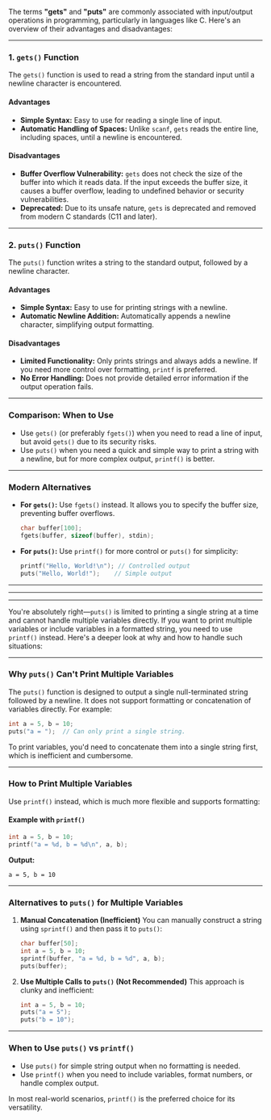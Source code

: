 

The terms **"gets"** and **"puts"** are commonly associated with input/output operations in programming, particularly in languages like C. Here's an overview of their advantages and disadvantages:

---

### **1. `gets()` Function**
The `gets()` function is used to read a string from the standard input until a newline character is encountered.

#### **Advantages**
- **Simple Syntax:** Easy to use for reading a single line of input.
- **Automatic Handling of Spaces:** Unlike `scanf`, `gets` reads the entire line, including spaces, until a newline is encountered.

#### **Disadvantages**
- **Buffer Overflow Vulnerability:** `gets` does not check the size of the buffer into which it reads data. If the input exceeds the buffer size, it causes a buffer overflow, leading to undefined behavior or security vulnerabilities.
- **Deprecated:** Due to its unsafe nature, `gets` is deprecated and removed from modern C standards (C11 and later).

---

### **2. `puts()` Function**
The `puts()` function writes a string to the standard output, followed by a newline character.

#### **Advantages**
- **Simple Syntax:** Easy to use for printing strings with a newline.
- **Automatic Newline Addition:** Automatically appends a newline character, simplifying output formatting.

#### **Disadvantages**
- **Limited Functionality:** Only prints strings and always adds a newline. If you need more control over formatting, `printf` is preferred.
- **No Error Handling:** Does not provide detailed error information if the output operation fails.

---

### **Comparison: When to Use**
- Use `gets()` (or preferably `fgets()`) when you need to read a line of input, but avoid `gets()` due to its security risks.
- Use `puts()` when you need a quick and simple way to print a string with a newline, but for more complex output, `printf()` is better.

---

### **Modern Alternatives**
- **For `gets()`:** Use `fgets()` instead. It allows you to specify the buffer size, preventing buffer overflows.
  ```c
  char buffer[100];
  fgets(buffer, sizeof(buffer), stdin);
  ```
- **For `puts()`:** Use `printf()` for more control or `puts()` for simplicity:
  ```c
  printf("Hello, World!\n"); // Controlled output
  puts("Hello, World!");    // Simple output
  ```


---
---
---

You're absolutely right—`puts()` is limited to printing a single string at a time and cannot handle multiple variables directly. If you want to print multiple variables or include variables in a formatted string, you need to use `printf()` instead. Here's a deeper look at why and how to handle such situations:

---

### **Why `puts()` Can't Print Multiple Variables**
The `puts()` function is designed to output a single null-terminated string followed by a newline. It does not support formatting or concatenation of variables directly. For example:

```c
int a = 5, b = 10;
puts("a = ");  // Can only print a single string.
```

To print variables, you'd need to concatenate them into a single string first, which is inefficient and cumbersome.

---

### **How to Print Multiple Variables**
Use `printf()` instead, which is much more flexible and supports formatting:

#### **Example with `printf()`**
```c
int a = 5, b = 10;
printf("a = %d, b = %d\n", a, b);
```
**Output:**
```
a = 5, b = 10
```

---

### **Alternatives to `puts()` for Multiple Variables**
1. **Manual Concatenation (Inefficient)**
   You can manually construct a string using `sprintf()` and then pass it to `puts()`:
   ```c
   char buffer[50];
   int a = 5, b = 10;
   sprintf(buffer, "a = %d, b = %d", a, b);
   puts(buffer);
   ```

2. **Use Multiple Calls to `puts()` (Not Recommended)**
   This approach is clunky and inefficient:
   ```c
   int a = 5, b = 10;
   puts("a = 5");
   puts("b = 10");
   ```

---

### **When to Use `puts()` vs `printf()`**
- Use `puts()` for simple string output when no formatting is needed.
- Use `printf()` when you need to include variables, format numbers, or handle complex output.

In most real-world scenarios, `printf()` is the preferred choice for its versatility.

